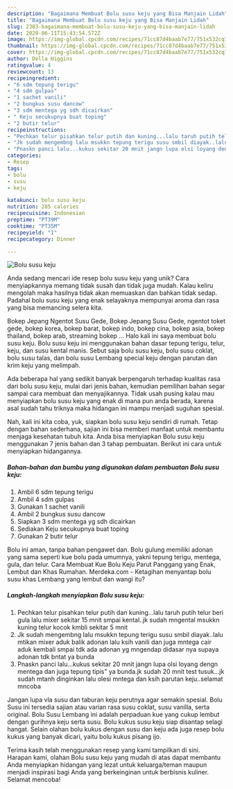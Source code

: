 ```yaml
---
description: "Bagaimana Membuat Bolu susu keju yang Bisa Manjain Lidah"
title: "Bagaimana Membuat Bolu susu keju yang Bisa Manjain Lidah"
slug: 2383-bagaimana-membuat-bolu-susu-keju-yang-bisa-manjain-lidah
date: 2020-06-11T15:43:54.572Z
image: https://img-global.cpcdn.com/recipes/71cc87d4baab7e77/751x532cq70/bolu-susu-keju-foto-resep-utama.jpg
thumbnail: https://img-global.cpcdn.com/recipes/71cc87d4baab7e77/751x532cq70/bolu-susu-keju-foto-resep-utama.jpg
cover: https://img-global.cpcdn.com/recipes/71cc87d4baab7e77/751x532cq70/bolu-susu-keju-foto-resep-utama.jpg
author: Della Higgins
ratingvalue: 4
reviewcount: 13
recipeingredient:
- "6 sdm tepung terigu"
- "4 sdm gulpas"
- "1 sachet vanili"
- "2 bungkus susu dancow"
- "3 sdm mentega yg sdh dicairkan"
- " Keju secukupnya buat toping"
- "2 butir telur"
recipeinstructions:
- "Pechkan telur pisahkan telur putih dan kuning...lalu taruh putih telur beri gula lalu mixer sekitar 15 mnit smpai kental..jk sudah mngental msukkn kuning telur kocok kmbli sekitar 5 mnit"
- "Jk sudah mengembng lalu msukkn tepung terigu susu smbil diayak..lalu mtikan mixer aduk balik adonan lalu ksih vanili dan juga mntega cair aduk kembali smpai tdk ada adonan yg mngendap didasar nya supaya adonan tdk bntat ya bunda"
- "Pnaskn panci lalu...kukus sekitar 20 mnit jangn lupa olsi loyang dengn mentega dan juga tepung tipis&#34; ya bunda.jk sudah 20 mnit test tusuk...jk sudah mtanh dinginkan lalu olesi mntega dan ksih parutan keju..selamat mncoba"
categories:
- Resep
tags:
- bolu
- susu
- keju

katakunci: bolu susu keju 
nutrition: 285 calories
recipecuisine: Indonesian
preptime: "PT39M"
cooktime: "PT35M"
recipeyield: "1"
recipecategory: Dinner

---
```



![Bolu susu keju](https://img-global.cpcdn.com/recipes/71cc87d4baab7e77/751x532cq70/bolu-susu-keju-foto-resep-utama.jpg)

Anda sedang mencari ide resep bolu susu keju yang unik? Cara menyiapkannya memang tidak susah dan tidak juga mudah. Kalau keliru mengolah maka hasilnya tidak akan memuaskan dan bahkan tidak sedap. Padahal bolu susu keju yang enak selayaknya mempunyai aroma dan rasa yang bisa memancing selera kita.

Bokep Jepang Ngentot Susu Gede, Bokep Jepang Susu Gede, ngentot toket gede, bokep korea, bokep barat, bokep indo, bokep cina, bokep asia, bokep thailand, bokep arab, streaming bokep … Halo kali ini saya membuat bolu susu keju. Bolu susu keju ini menggunakan bahan dasar tepung terigu, telur, keju, dan susu kental manis. Sebut saja bolu susu keju, bolu susu coklat, bolu susu talas, dan bolu susu Lembang special keju dengan parutan dan krim keju yang melimpah.

Ada beberapa hal yang sedikit banyak berpengaruh terhadap kualitas rasa dari bolu susu keju, mulai dari jenis bahan, kemudian pemilihan bahan segar sampai cara membuat dan menyajikannya. Tidak usah pusing kalau mau menyiapkan bolu susu keju yang enak di mana pun anda berada, karena asal sudah tahu triknya maka hidangan ini mampu menjadi suguhan spesial.


Nah, kali ini kita coba, yuk, siapkan bolu susu keju sendiri di rumah. Tetap dengan bahan sederhana, sajian ini bisa memberi manfaat untuk membantu menjaga kesehatan tubuh kita. Anda bisa menyiapkan Bolu susu keju menggunakan 7 jenis bahan dan 3 tahap pembuatan. Berikut ini cara untuk menyiapkan hidangannya.

<!--inarticleads1-->

##### Bahan-bahan dan bumbu yang digunakan dalam pembuatan Bolu susu keju:

1. Ambil 6 sdm tepung terigu
1. Ambil 4 sdm gulpas
1. Gunakan 1 sachet vanili
1. Ambil 2 bungkus susu dancow
1. Siapkan 3 sdm mentega yg sdh dicairkan
1. Sediakan  Keju secukupnya buat toping
1. Gunakan 2 butir telur


Bolu ini aman, tanpa bahan pengawet dan. Bolu gulung memiliki adonan yang sama seperti kue bolu pada umumnya, yakni tepung terigu, mentega, gula, dan telur. Cara Membuat Kue Bolu Keju Parut Panggang yang Enak, Lembut dan Khas Rumahan. Merdeka.com - Ketagihan menyantap bolu susu khas Lembang yang lembut dan wangi itu? 

<!--inarticleads2-->

##### Langkah-langkah menyiapkan Bolu susu keju:

1. Pechkan telur pisahkan telur putih dan kuning...lalu taruh putih telur beri gula lalu mixer sekitar 15 mnit smpai kental..jk sudah mngental msukkn kuning telur kocok kmbli sekitar 5 mnit
1. Jk sudah mengembng lalu msukkn tepung terigu susu smbil diayak..lalu mtikan mixer aduk balik adonan lalu ksih vanili dan juga mntega cair aduk kembali smpai tdk ada adonan yg mngendap didasar nya supaya adonan tdk bntat ya bunda
1. Pnaskn panci lalu...kukus sekitar 20 mnit jangn lupa olsi loyang dengn mentega dan juga tepung tipis&#34; ya bunda.jk sudah 20 mnit test tusuk...jk sudah mtanh dinginkan lalu olesi mntega dan ksih parutan keju..selamat mncoba


Jangan lupa vla susu dan taburan keju perutnya agar semakin spesial. Bolu Susu ini tersedia sajian atau varian rasa susu coklat, susu vanilla, serta original. Bolu Susu Lembang ini adalah perpaduan kue yang cukup lembut dengan gurihnya keju serta susu. Bolu kukus susu keju siap disantap selagi hangat. Selain olahan bolu kukus dengan susu dan keju ada juga resep bolu kukus yang banyak dicari, yaitu bolu kukus pisang ijo. 

Terima kasih telah menggunakan resep yang kami tampilkan di sini. Harapan kami, olahan Bolu susu keju yang mudah di atas dapat membantu Anda menyiapkan hidangan yang lezat untuk keluarga/teman maupun menjadi inspirasi bagi Anda yang berkeinginan untuk berbisnis kuliner. Selamat mencoba!
